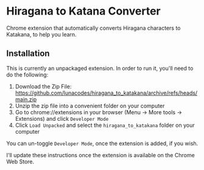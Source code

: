 # Hiragana to Katana Converter

Chrome extension that automatically converts Hiragana characters to Katakana, to help you learn.

## Installation

This is currently an unpackaged extension. In order to run it, you'll need to do the following:

1. Download the Zip File: <https://github.com/lunacodes/hiragana_to_katakana/archive/refs/heads/main.zip>
2. Unzip the zip file into a convenient folder on your computer
3. Go to chrome://extensions in your browser (Menu -> More tools -> Extensions) and click `Developer Mode`
4. Click `Load Unpacked` and select the `hiragana_to_katakana` folder on your computer

You can un-toggle `Developer Mode`, once the extension is added, if you wish. 

I'll update these instructions once the extension is available on the Chrome Web Store.
